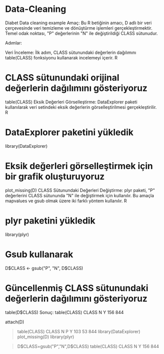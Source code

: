 # Data-Cleaning
Diabet Data cleaning example
Amaç:
Bu R betiğinin amacı, D adlı bir veri çerçevesinde veri temizleme ve dönüştürme işlemleri gerçekleştirmektir. Temel odak noktası, "P" değerlerinin "N" ile değiştirildiği CLASS sütunudur.

Adımlar:

Veri İnceleme:
İlk adım, CLASS sütunundaki değerlerin dağılımını table(CLASS) fonksiyonu kullanarak incelemeyi içerir.
R

# CLASS sütunundaki orijinal değerlerin dağılımını gösteriyoruz
table(CLASS)
Eksik Değerleri Görselleştirme:
DataExplorer paketi kullanılarak veri setindeki eksik değerlerin görselleştirilmesi gerçekleştirilir.
R

# DataExplorer paketini yükledik
library(DataExplorer)

# Eksik değerleri görselleştirmek için bir grafik oluşturuyoruz
plot_missing(D)
CLASS Sütunundaki Değerleri Değiştirme:
plyr paketi, "P" değerlerini CLASS sütununda "N" ile değiştirmek için kullanılır. Bu amaçla mapvalues ve gsub olmak üzere iki farklı yöntem kullanılır.
R

# plyr paketini yükledik
library(plyr)

# Gsub kullanarak
D$CLASS <- gsub("P", "N", D$CLASS)

# Güncellenmiş CLASS sütunundaki değerlerin dağılımını gösteriyoruz
table(D$CLASS)
Sonuç: table(CLASS)
CLASS
  N   Y 
156 844 

attach(D)
> table(CLASS)
CLASS
  N   P   Y 
103  53 844 
> library(DataExplorer)
> plot_missing(D)
> library(plyr)

> D$CLASS=gsub("P","N",D$CLASS)
> table(CLASS)
CLASS
  N   Y 
156 844 
